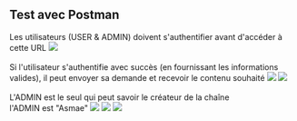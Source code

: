## Test avec Postman
Les utilisateurs (USER & ADMIN) doivent s'authentifier avant d'accéder à cette URL
<img src="https://github.com/user-attachments/assets/830eae86-396d-4b92-8964-4cbb07cf24bb">
<br>
<br>
Si l'utilisateur s'authentifie avec succès (en fournissant les informations valides), il peut envoyer sa demande et recevoir le contenu souhaité
<img src="https://github.com/user-attachments/assets/aabb1e74-5eb3-4a61-9442-6a4efebcb17f">
<img src="https://github.com/user-attachments/assets/faedc127-e573-449b-b116-61711e7a4f3e">
<br>
<br>
L'ADMIN est le seul qui peut savoir le créateur de la chaîne <br>
l'ADMIN est "Asmae"
<img src="https://github.com/user-attachments/assets/28276c2c-3023-45a2-8a09-fb3a7a8a7dbe">
<img src="https://github.com/user-attachments/assets/93f8e8e7-bd4c-4f2d-9086-dedee813f31e">
<img src="https://github.com/user-attachments/assets/25be7e4c-fc06-4c4d-b888-613bba16cb2d">





